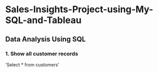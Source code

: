 # Sales-Insights-Project-using-My-SQL-and-Tableau

## Data Analysis Using SQL
### 1. Show all customer records
'Select * from customers'
